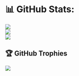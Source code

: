 # 📊 GitHub Stats:

![](https://github-readme-stats.vercel.app/api?username=PrachiSrivastava23&theme=light&hide_border=false&include_all_commits=true&count_private=true)<br/>
![](https://github-readme-streak-stats.herokuapp.com/?user=PrachiSrivastava23&theme=light&hide_border=false)<br/>
[![](https://github-readme-stats.vercel.app/api/top-langs/?username=PrachiSrivastava23&langs_count=8)](https://github.com/PrachiSrivastava23/github-readme-stats)

## 🏆 GitHub Trophies

![](https://github-profile-trophy.vercel.app/?username=PrachiSrivastava23&theme=light&no-frame=false&no-bg=true&margin-w=4)

